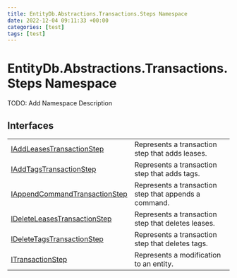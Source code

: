 ```yaml
---
title: EntityDb.Abstractions.Transactions.Steps Namespace
date: 2022-12-04 09:11:33 +00:00
categories: [test]
tags: [test]
---
```


# EntityDb.Abstractions.Transactions.Steps Namespace

TODO: Add Namespace Description

## Interfaces
<table><tr><td><a href='dotnet-entitydb-abstractions-transactions-steps-iaddleasestransactionstep'>IAddLeasesTransactionStep</a></td><td>
Represents a transaction step that adds leases.
</td></tr><tr><td><a href='dotnet-entitydb-abstractions-transactions-steps-iaddtagstransactionstep'>IAddTagsTransactionStep</a></td><td>
Represents a transaction step that adds tags.
</td></tr><tr><td><a href='dotnet-entitydb-abstractions-transactions-steps-iappendcommandtransactionstep'>IAppendCommandTransactionStep</a></td><td>
Represents a transaction step that appends a command.
</td></tr><tr><td><a href='dotnet-entitydb-abstractions-transactions-steps-ideleteleasestransactionstep'>IDeleteLeasesTransactionStep</a></td><td>
Represents a transaction step that deletes leases.
</td></tr><tr><td><a href='dotnet-entitydb-abstractions-transactions-steps-ideletetagstransactionstep'>IDeleteTagsTransactionStep</a></td><td>
Represents a transaction step that deletes tags.
</td></tr><tr><td><a href='dotnet-entitydb-abstractions-transactions-steps-itransactionstep'>ITransactionStep</a></td><td>
Represents a modification to an entity.
</td></tr></table>

